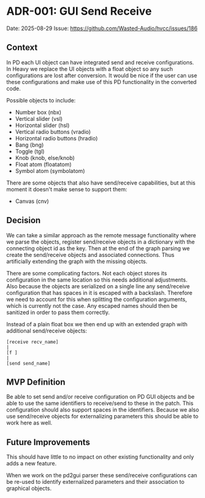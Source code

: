 # ADR-001: GUI Send Receive

Date: 2025-08-29
Issue: https://github.com/Wasted-Audio/hvcc/issues/186

## Context

In PD each UI object can have integrated send and receive configurations. In Heavy we replace the UI objects with a float object so any such configurations are lost after conversion. It would be nice if the user can use these configurations and make use of this PD functionality in the converted code.

Possible objects to include:

- Number box (nbx)
- Vertical slider (vsl)
- Horizontal slider (hsl)
- Vertical radio buttons (vradio)
- Horizontal radio buttons (hradio)
- Bang (bng)
- Toggle (tgl)
- Knob (knob, else/knob)
- Float atom (floatatom)
- Symbol atom (symbolatom)

There are some objects that also have send/receive capabilities, but at this moment it doesn't make sense to support them:

- Canvas (cnv)

## Decision

We can take a similar approach as the remote message functionality where we parse the objects, register send/receive objects in a dictionary with the connecting object id as the key. Then at the end of the graph parsing we create the send/receive objects and associated connections. Thus artificially extending the graph with the missing objects.

There are some complicating factors. Not each object stores its configuration in the same location so this needs additional adjustments. Also because the objects are serialized on a single line any send/receive configuration that has spaces in it is escaped with a backslash. Therefore we need to account for this when splitting the configuration arguments, which is currently not the case. Any escaped names should then be sanitized in order to pass them correctly.

Instead of a plain float box we then end up with an extended graph with additional send/receive objects:

```
[receive recv_name]
|
[f ]
|
[send send_name]
```

## MVP Definition

Be able to set send and/or receive configuration on PD GUI objects and be able to use the same identifiers to receive/send to these in the patch. This configuration should also support spaces in the identifiers. Because we also use send/receive objects for externalizing parameters this should be able to work here as well.

## Future Improvements

This should have little to no impact on other existing functionality and only adds a new feature.

When we work on the pd2gui parser these send/receive configurations can be re-used to identify externalized parameters and their association to graphical objects.
